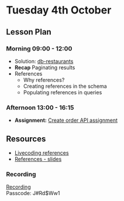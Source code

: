 # Tuesday 4th October

## Lesson Plan

### Morning 09:00 - 12:00

- Solution: [db-restaurants](https://github.com/FrancoSpeziali/db-restaurants-solution)
- **Recap** Paginating results
- References
  - Why references?
  - Creating references in the schema
  - Populating references in queries

### Afternoon 13:00 - 16:15

- **Assignment:** [Create order API assignment](https://github.com/GillesDCI/references-crud-assignment)

## Resources

- [Livecoding references](https://github.com/FbW-WD21-E11/livecoding-references)
- [References - slides](references.md)

### Recording

[Recording](https://us02web.zoom.us/rec/share/em8YQpH60iegUJCsDXM7VqzJZ5M2n6huTgwgdM5NOOtuy7W7uVz_ElU06evZ7vwK.XOw4oT28ZVyDmgCa)\
Passcode: J#Rd$Ww1
